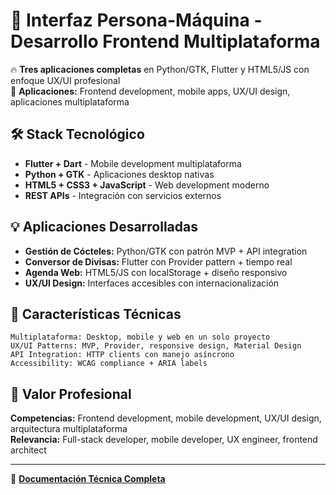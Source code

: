 # 📱 Interfaz Persona-Máquina - Desarrollo Frontend Multiplataforma

🔥 **Tres aplicaciones completas** en Python/GTK, Flutter y HTML5/JS con enfoque UX/UI profesional  
🎯 **Aplicaciones:** Frontend development, mobile apps, UX/UI design, aplicaciones multiplataforma

## 🛠️ Stack Tecnológico
- **Flutter + Dart** - Mobile development multiplataforma
- **Python + GTK** - Aplicaciones desktop nativas
- **HTML5 + CSS3 + JavaScript** - Web development moderno
- **REST APIs** - Integración con servicios externos

## 💡 Aplicaciones Desarrolladas
- **Gestión de Cócteles:** Python/GTK con patrón MVP + API integration
- **Conversor de Divisas:** Flutter con Provider pattern + tiempo real
- **Agenda Web:** HTML5/JS con localStorage + diseño responsivo
- **UX/UI Design:** Interfaces accesibles con internacionalización

## 🔧 Características Técnicas
```
Multiplataforma: Desktop, mobile y web en un solo proyecto
UX/UI Patterns: MVP, Provider, responsive design, Material Design
API Integration: HTTP clients con manejo asíncrono
Accessibility: WCAG compliance + ARIA labels
```

## 🎯 Valor Profesional
**Competencias:** Frontend development, mobile development, UX/UI design, arquitectura multiplataforma  
**Relevancia:** Full-stack developer, mobile developer, UX engineer, frontend architect

---
📘 **[Documentación Técnica Completa](README_TECNICO.md)**
